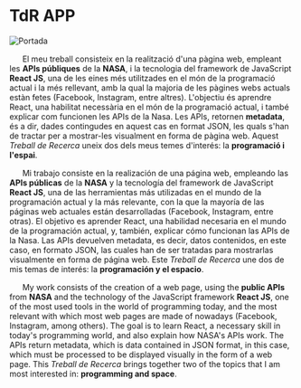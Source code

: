 # TdR APP

![Portada](/src/img/portada/Portada.png)

<img src="https://www.speedrun.com/images/flags/es/ct.png" style="height: 15px">&nbsp;&nbsp;El meu treball consisteix en la realització d'una pàgina web, empleant les **APIs públiques** de la **NASA**, i la tecnologia del framework de JavaScript **React JS**, una de les eines més utilitzades en el món de la programació actual i la més rellevant, amb la qual la majoria de les pàgines webs actuals estàn fetes (Facebook, Instagram, entre altres). L'objectiu és aprendre React, una habilitat necessària en el món de la programació actual, i també explicar com funcionen les APIs de la Nasa. Les APIs, retornen **metadata**, és a dir, dades contingudes en aquest cas en format JSON, les quals s'han de tractar per a mostrar-les visualment en forma de pàgina web. Aquest *Treball de Recerca* uneix dos dels meus temes d'interés: la **programació i l'espai**.

<img src="https://www.speedrun.com/images/flags/es.png" style="height: 15px">&nbsp;&nbsp;Mi trabajo consiste en la realización de una página web, empleando las **APIs públicas** de la **NASA** y la tecnología del framework de JavaScript **React JS**, una de las herramientas más utilizadas en el mundo de la programación actual y la más relevante, con la que la mayoría de las páginas web actuales están desarrolladas (Facebook, Instagram, entre otras). El objetivo es aprender React, una habilidad necesaria en el mundo de la programación actual, y, también, explicar cómo funcionan las APIs de la Nasa. Las APIs devuelven metadata, es decir, datos contenidos, en este caso, en formato JSON, las cuales han de ser tratadas para mostrarlas visualmente en forma de página web. Este *Treball de Recerca* une dos de mis temas de interés: la **programación y el espacio**.

<img src="https://www.speedrun.com/images/flags/gb.png" style="height: 15px">&nbsp;&nbsp;My work consists of the creation of a web page, using the **public APIs** from **NASA** and the technology of the JavaScript framework **React JS**, one of the most used tools in the world of programming today, and the most relevant with which most web pages are made of nowadays (Facebook, Instagram, among others). The goal is to learn React, a necessary skill in today's programming world, and also explain how NASA's APIs work. The APIs return metadata, which is data contained in JSON format, in this case, which must be processed to be displayed visually in the form of a web page. This *Treball de Recerca* brings together two of the topics that I am most interested in: **programming and space**.